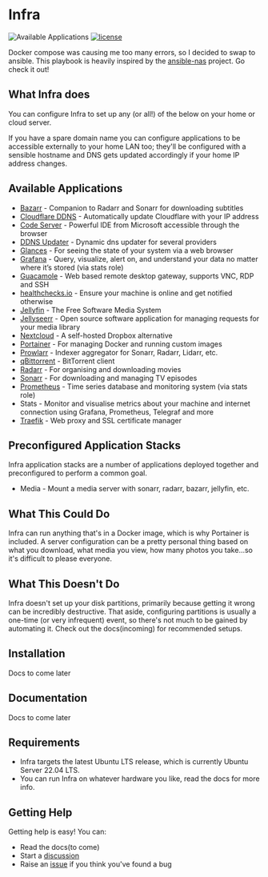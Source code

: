 # Infra

![Available Applications](https://img.shields.io/github/directory-file-count/Ew4n1011/infra/roles?label=Available%20Applications&style=flat-square)
[![license](https://img.shields.io/github/license/DAVFoundation/api_doc.svg?style=flat-square)](https://github.com/Ew4n1011/infra/blob/main/LICENSE)

Docker compose was causing me too many errors, so I decided to swap to ansible. This playbook is heavily inspired by the [ansible-nas](https://github.com/davestephens/ansible-nas) project. Go check it out!

## What Infra does

You can configure Infra to set up any (or all!) of the below on your home or cloud server.

If you have a spare domain name you can configure applications to be accessible externally to your home LAN too; they'll be configured with a sensible hostname and DNS gets updated accordingly if your home IP address changes.

## Available Applications

* [Bazarr](https://github.com/morpheus65535/bazarr) - Companion to Radarr and Sonarr for downloading subtitles
* [Cloudflare DDNS](https://hub.docker.com/r/joshuaavalon/cloudflare-ddns) - Automatically update Cloudflare with your IP address
* [Code Server](https://code.visualstudio.com) - Powerful IDE from Microsoft accessible through the browser
* [DDNS Updater](https://github.com/qdm12/ddns-updater) - Dynamic dns updater for several providers
* [Glances](https://nicolargo.github.io/glances) - For seeing the state of your system via a web browser
* [Grafana](https://grafana.com) - Query, visualize, alert on, and understand your data no matter where it’s stored (via stats role)
* [Guacamole](https://guacamole.apache.org) - Web based remote desktop gateway, supports VNC, RDP and SSH
* [healthchecks.io](https://healthchecks.io) - Ensure your machine is online and get notified otherwise
* [Jellyfin](https://jellyfin.github.io) - The Free Software Media System
* [Jellyseerr](https://github.com/Fallenbagel/jellyseerr) - Open source software application for managing requests for your media library
* [Nextcloud](https://nextcloud.com) - A self-hosted Dropbox alternative
* [Portainer](https://portainer.io) - For managing Docker and running custom images
* [Prowlarr](https://github.com/Prowlarr/Prowlarr) - Indexer aggregator for Sonarr, Radarr, Lidarr, etc.
* [qBittorrent](https://www.qbittorrent.org) - BitTorrent client
* [Radarr](https://radarr.video) - For organising and downloading movies
* [Sonarr](https://sonarr.tv) - For downloading and managing TV episodes
* [Prometheus](https://prometheus.io) - Time series database and monitoring system (via stats role)
* Stats - Monitor and visualise metrics about your machine and internet connection using Grafana, Prometheus, Telegraf and more
* [Traefik](https://traefik.io) - Web proxy and SSL certificate manager

## Preconfigured Application Stacks

Infra application stacks are a number of applications deployed together and preconfigured to perform a common goal.

* Media - Mount a media server with sonarr, radarr, bazarr, jellyfin, etc.

## What This Could Do

Infra can run anything that's in a Docker image, which is why Portainer is included. A server configuration can be a pretty personal thing based on what you download, what media you view, how many photos you take...so it's difficult to please everyone.

## What This Doesn't Do

Infra doesn't set up your disk partitions, primarily because getting it wrong can be incredibly destructive. That aside, configuring partitions is usually a one-time (or very infrequent) event, so there's not much to be gained by automating it. Check out the docs(incoming) for recommended setups.

## Installation

Docs to come later

## Documentation

Docs to come later

## Requirements

* Infra targets the latest Ubuntu LTS release, which is currently Ubuntu Server 22.04 LTS.
* You can run Infra on whatever hardware you like, read the docs for more info.

## Getting Help

Getting help is easy! You can:

* Read the docs(to come)
* Start a [discussion](https://github.com/Ew4n1011/infra/discussions)
* Raise an [issue](https://github.com/Ew4n1011/infra/issues) if you think you've found a bug